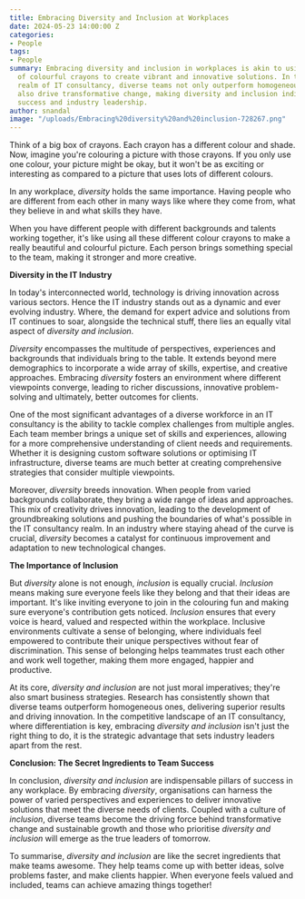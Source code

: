 ```yaml
---
title: Embracing Diversity and Inclusion at Workplaces
date: 2024-05-23 14:00:00 Z
categories:
- People
tags:
- People
summary: Embracing diversity and inclusion in workplaces is akin to using a multitude
  of colourful crayons to create vibrant and innovative solutions. In the dynamic
  realm of IT consultancy, diverse teams not only outperform homogeneous ones but
  also drive transformative change, making diversity and inclusion indispensable for
  success and industry leadership.
author: snandal
image: "/uploads/Embracing%20diversity%20and%20inclusion-728267.png"
---
```


Think of a big box of crayons. Each crayon has a different colour and shade. 
Now, imagine you're colouring a picture with those crayons. If you only use one colour, your picture might be okay, but it won't be as exciting or interesting as compared to a picture that uses lots of different colours.

In any workplace, *diversity* holds the same importance. Having people who are different from each other in many ways like where they come from, what they believe in and what skills they have.

When you have different people with different backgrounds and talents working together, it's like using all these different colour crayons to make a really beautiful and colourful picture. Each person brings something special to the team, making it stronger and more creative.

**Diversity in the IT Industry**

In today's interconnected world, technology is driving innovation across various sectors. Hence the IT industry stands out as a dynamic and ever evolving industry. Where, the demand for expert advice and solutions from IT continues to soar, alongside the technical stuff, there lies an equally vital aspect of *diversity and inclusion*.

*Diversity* encompasses the multitude of perspectives, experiences and backgrounds that individuals bring to the table. 
It extends beyond mere demographics to incorporate a wide array of skills, expertise, and creative approaches. 
Embracing *diversity* fosters an environment where different viewpoints converge, leading to richer discussions, innovative problem-solving and ultimately, better outcomes for clients.

One of the most significant advantages of a diverse workforce in an IT consultancy is the ability to tackle complex challenges from multiple angles. 
Each team member brings a unique set of skills and experiences, allowing for a more comprehensive understanding of client needs and requirements. 
Whether it is designing custom software solutions or optimising IT infrastructure, diverse teams are much better at creating comprehensive strategies that consider multiple viewpoints.

Moreover, *diversity* breeds innovation. When people from varied backgrounds collaborate, they bring a wide range of ideas and approaches. 
This mix of creativity drives innovation, leading to the development of groundbreaking solutions and pushing the boundaries of what's possible in the IT consultancy realm. In an industry where staying ahead of the curve is crucial, *diversity* becomes a catalyst for continuous improvement and adaptation to new technological changes.

**The Importance of Inclusion**

But *diversity* alone is not enough, *inclusion* is equally crucial. 
*Inclusion* means making sure everyone feels like they belong and that their ideas are important. It's like inviting everyone to join in the colouring fun and making sure everyone's contribution gets noticed. *Inclusion* ensures that every voice is heard, valued and respected within the workplace. Inclusive environments cultivate a sense of belonging, where individuals feel empowered to contribute their unique perspectives without fear of discrimination. This sense of belonging helps teammates trust each other and work well together, making them more engaged, happier and productive.

At its core, *diversity and inclusion* are not just moral imperatives; they're also smart business strategies. Research has consistently shown that diverse teams outperform homogeneous ones, delivering superior results and driving innovation. In the competitive landscape of an IT consultancy, where differentiation is key, embracing *diversity and inclusion* isn't just the right thing to do, it is the strategic advantage that sets industry leaders apart from the rest.

**Conclusion: The Secret Ingredients to Team Success**

In conclusion, *diversity and inclusion* are indispensable pillars of success in any workplace. By embracing *diversity*, organisations can harness the power 
of varied perspectives and experiences to deliver innovative solutions that meet the diverse needs of clients. Coupled with a culture of *inclusion*, diverse teams become the driving force behind transformative change and sustainable growth and those who prioritise *diversity and inclusion* will emerge as the true leaders of tomorrow.

To summarise, *diversity and inclusion* are like the secret ingredients that make teams awesome. They help teams come up with better ideas, solve problems faster, and make clients happier. When everyone feels valued and included, teams can achieve amazing things together!
